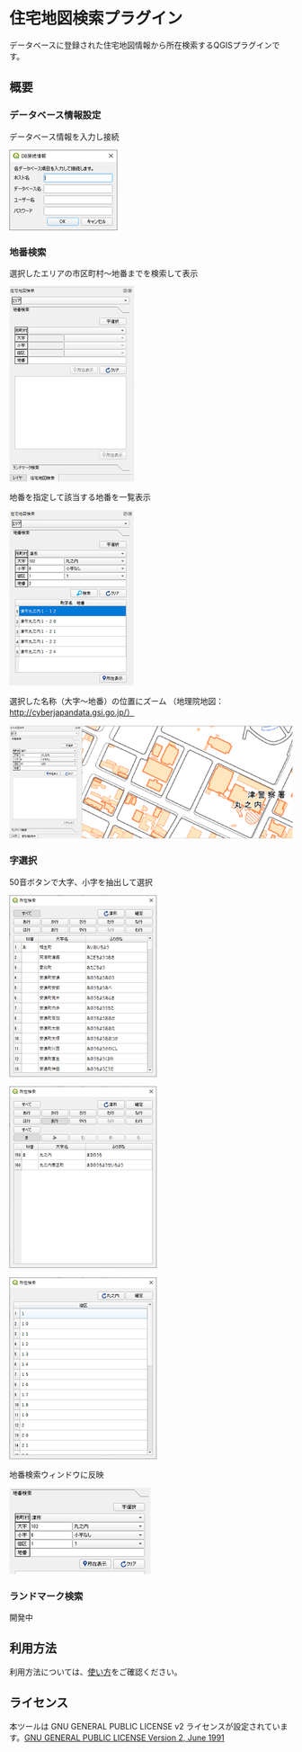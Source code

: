 # 住宅地図検索プラグイン

データベースに登録された住宅地図情報から所在検索するQGISプラグインです。


## 概要

### データベース情報設定
データベース情報を入力し接続

![](images/image_02.PNG)



### 地番検索
選択したエリアの市区町村～地番までを検索して表示

![](images/image_04.PNG)


地番を指定して該当する地番を一覧表示

![](images/image_09.PNG)


選択した名称（大字～地番）の位置にズーム
（地理院地図：http://cyberjapandata.gsi.go.jp/）

![](images/image_10.PNG)


### 字選択

50音ボタンで大字、小字を抽出して選択

![](images/image_05.PNG)

![](images/image_06.PNG)

![](images/image_07.PNG)


地番検索ウィンドウに反映

![](images/image_08.PNG)


### ランドマーク検索

開発中


## 利用方法

利用方法については、[使い方](./MANUAL.md)をご確認ください。


## ライセンス

本ツールは GNU GENERAL PUBLIC LICENSE v2 ライセンスが設定されています。[GNU GENERAL PUBLIC LICENSE Version 2, June 1991](https://www.gnu.org/licenses/old-licenses/gpl-2.0.txt)
